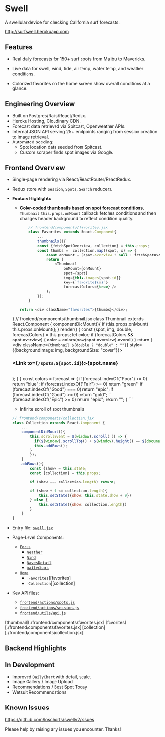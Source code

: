 # Swell

A swellular device for checking California surf forecasts.

http://surfswell.herokuapp.com

## Features

- Real daily forecasts for 150+ surf spots from Malibu to Mavericks.

- Live data for swell, wind, tide, air temp, water temp, and weather conditions.

- Colorized favorites on the home screen show overall conditions at a glance.

## Engineering Overview

- Built on Postgres/Rails/React/Redux.
- Heroku Hosting, Cloudinary CDN.
- Forecast data retrieved via Spitcast, Openweather APIs.
- Internal JSON API serving 25+ endpoints ranging from session creation to image retrieval.
- Automated seeding:
	- Spot location data seeded from Spitcast.
	- Custom scraper finds spot images via Google.

## Frontend Overview

-	Single-page rendering via React/ReactRouter/ReactRedux.
- Redux store with `Session`, `Spots`, `Search` reducers.

- **Feature Highlights**
	- **Color-coded thumbnails based on spot forecast conditions.** `Thumbnail` `this.props.onMount` callback fetches conditions and then changes header background to reflect condition quality.

		```js
			// frontend/components/favorites.jsx
			class Favorites extends React.Component{
				...
				thumbnails(){
				const {fetchSpotOverview, collection} = this.props;
				const thumbs =  collection.map((spot, x) => {
					const onMount = (spot.overview ? null : fetchSpotOverview.bind(this, spot.id));
					return (
						<Thumbnail 
							onMount={onMount}
							spot={spot} 
							img={this.images[spot.id]} 
							key={`favorite${x}`}
							forecastColors={true} />
					);
				});
			}

		return <div className="favorites">{thumbs}</div>;
	}
			// frontend/components/thumbnail.jsx
			class Thumbnail extends React.Component {
				componentDidMount(){
					if (this.props.onMount) this.props.onMount();
				}
				render() {
					const {spot, img, double, forecastColors} = this.props;
					let color;
					if (forecastColors && spot.overview) {
						color = colors(now(spot.overview).overall)
					}
					return (
						<div 
							className={`thumbnail ${double ? "double" : ""}`} 
							style={{backgroundImage: img, backgroundSize: "cover"}}>
							<h3 className={color}><Link to={`/spots/${spot.id}`}>{spot.name}</Link></h3>
						</div>	
					);
				}
			}
			const colors = forecast => {
				if (forecast.indexOf("Poor") >= 0) return "blue";
				if (forecast.indexOf("Fair") >= 0) return "green";
				if (forecast.indexOf("Good") === 0) return "epic";
				if (forecast.indexOf("Good") >= 0) return "gold";
				if (forecast.indexOf("Epic") >= 0) return "epic";
				return "";
			}
		```

	- Infinite scroll of spot thumbnails

	```js
	// frontend/components/collection.jsx
	class Collection extends React.Component {
		...
		componentDidMount(){
			this.scrollEvent = $(window).scroll( () => {
			  if($(window).scrollTop() + $(window).height() == $(document).height()) {
		      this.addRows();
		   	}
			});
		}
		addRows(){
			const {show} = this.state;
			const {collection} = this.props;

			if (show === collection.length) return;

			if (show + 9 <= collection.length){
				this.setState({show: this.state.show + 9})
			} else {
				this.setState({show: collection.length})
			}
		}
	}
	```


- Entry file: [`swell.jsx`](./frontend/swell.jsx)

- Page-Level Components: 
	- [`Focus`](./frontend/components/focus.jsx)
		- [`Weather`](./frontend/components/weather.jsx)
		- [`Wind`](./frontend/components/wind.jsx)
		- [`WavesDetail`](./frontend/components/waves_detail.jsx)
		- [`DailyChart`](./frontend/components/daily_chart.jsx)
	- [`Home`](./frontend/components/home.jsx)
		- [`Favorites`][favorites]
		- [`Collection`][collection]

- Key API files: 
	- [`frontend/actions/spots.js`](./frontend/actions/spots.js)
	- [`frontend/actions/session.js`](./frontend/actions/spots.js)
	- [`frontend/utils/api.js`](./frontend/actions/api.js)

[thumbnail][./frontend/components/favorites.jsx]
[favorites][./frontend/components/favorites.jsx]
[collection][./frontend/components/collection.jsx]



## Backend Highlights

## In Development

- Improved `DailyChart` with detail, scale.
- Image Gallery / Image Upload
- Recommendations / Best Spot Today
- Wetsuit Recommendations

## Known Issues

https://github.com/loschorts/swellv2/issues

Please help by raising any issues you encounter. Thanks!

